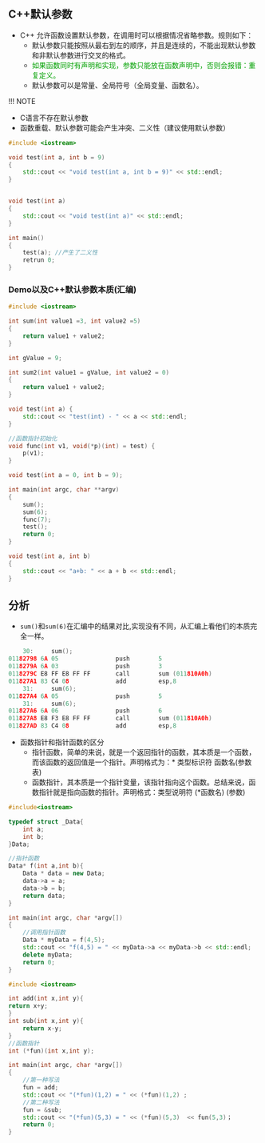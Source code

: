 <!--
 * @Description:
 * @version:
 * @Author: colley
 * @Date: 2020-03-14 14:05:23
 * @LastEditors: colley
 * @LastEditTime: 2020-03-15 18:29:42
 -->

## C++默认参数

- C++ 允许函数设置默认参数，在调用时可以根据情况省略参数。规则如下：
	- 默认参数只能按照从最右到左的顺序，并且是连续的，不能出现默认参数和非默认参数进行交叉的格式。
	- <font color=STCAIYUN>如果函数同时有声明和实现，参数只能放在函数声明中，否则会报错：重复定义。</font>
	- 默认参数可以是常量、全局符号（全局变量、函数名）。

!!! NOTE

- C语言不存在默认参数
- 函数重载、默认参数可能会产生冲突、二义性（建议使用默认参数）

```c++
#include <iostream>

void test(int a, int b = 9)
{
	std::cout << "void test(int a, int b = 9)" << std::endl;
}


void test(int a)
{
	std::cout << "void test(int a)" << std::endl;
}

int main()
{
	test(a); //产生了二义性
	retrun 0;
}
```

### Demo以及C++默认参数本质(汇编)


```c++
#include <iostream>

int sum(int value1 =3, int value2 =5)
{
	return value1 + value2;
}

int gValue = 9;

int sum2(int value1 = gValue, int value2 = 0)
{
	return value1 + value2;
}

void test(int a) {
	std::cout << "test(int) - " << a << std::endl;
}

//函数指针初始化
void func(int v1, void(*p)(int) = test) {
	p(v1);
}

void test(int a = 0, int b = 9);

int main(int argc, char **argv)
{
	sum();
	sum(6);
	func(7);
	test();
	return 0;
}

void test(int a, int b)
{
	std::cout << "a+b: " << a + b << std::endl;
}
```

## 分析
- `sum()`和`sum(6)`在汇编中的结果对比,实现没有不同，从汇编上看他们的本质完全一样。
```C++
	30: 	sum();
01182798 6A 05                push        5
0118279A 6A 03                push        3
0118279C E8 FF E8 FF FF       call        sum (011810A0h)
011827A1 83 C4 08             add         esp,8
	31: 	sum(6);
011827A4 6A 05                push        5
	31: 	sum(6);
011827A6 6A 06                push        6
011827A8 E8 F3 E8 FF FF       call        sum (011810A0h)
011827AD 83 C4 08             add         esp,8
```
- 函数指针和指针函数的区分
	- 指针函数，简单的来说，就是一个返回指针的函数，其本质是一个函数，而该函数的返回值是一个指针。声明格式为：* 类型标识符 函数名(参数表)
	- 函数指针，其本质是一个指针变量，该指针指向这个函数。总结来说，函数指针就是指向函数的指针。声明格式：类型说明符 (*函数名) (参数)
```c++
#include<iostream>

typedef struct _Data{
	int a;
	int b;
}Data;

//指针函数
Data* f(int a,int b){
	Data * data = new Data;
	data->a = a;
	data->b = b;
	return data;
}

int main(int argc, char *argv[])
{
	//调用指针函数
	Data * myData = f(4,5);
	std::cout << "f(4,5) = " << myData->a << myData->b << std::endl;
	delete myData;
	return 0;
}
```

```c++
#include <iostream>

int add(int x,int y){
return x+y;
}
int sub(int x,int y){
	return x-y;
}
//函数指针
int (*fun)(int x,int y);

int main(int argc, char *argv[])
{
	//第一种写法
	fun = add;
	std::cout << "(*fun)(1,2) = " << (*fun)(1,2) ;
	//第二种写法
	fun = &sub;
	std::cout << "(*fun)(5,3) = " << (*fun)(5,3)  << fun(5,3)；
	return 0;
}
```

